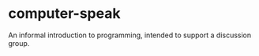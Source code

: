 computer-speak
==============

An informal introduction to programming, intended to support a discussion group.